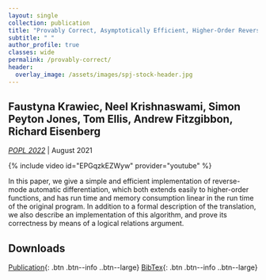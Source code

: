 ```yaml
---
layout: single
collection: publication
title: "Provably Correct, Asymptotically Efficient, Higher-Order Reverse-Mode Automatic Differentiation"
subtitle: " "
author_profile: true
classes: wide
permalink: /provably-correct/
header:
  overlay_image: /assets/images/spj-stock-header.jpg
---
```


## Faustyna Krawiec, Neel Krishnaswami, Simon Peyton Jones, Tom Ellis, Andrew Fitzgibbon, Richard Eisenberg

_[POPL 2022](https://popl22.sigplan.org)_ | August 2021

{% include video id="EPGqzkEZWyw" provider="youtube" %}

In this paper, we give a simple and efficient implementation of reverse-mode automatic differentiation, which both extends easily to higher-order functions, and has run time and memory consumption linear in the run time of the original program. In addition to a formal description of the translation, we also describe an implementation of this algorithm, and prove its correctness by means of a logical relations argument.

## Downloads

[Publication](/assets/pdfs/higher-order-ad.pdf){: .btn .btn--info ..btn--large}
[BibTex](/assets/bibtex/provably-correct.bib){: .btn .btn--info ..btn--large}
